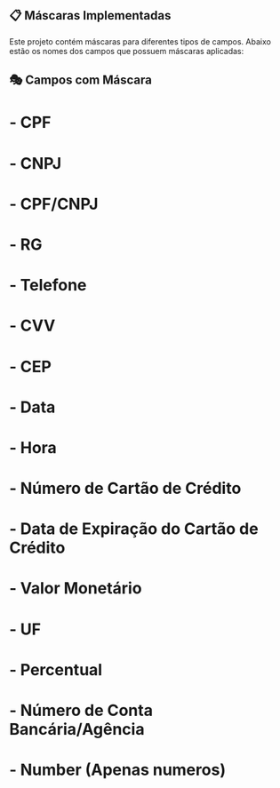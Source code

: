 ## 📋 Máscaras Implementadas
Este projeto contém máscaras para diferentes tipos de campos. Abaixo estão os nomes dos campos que possuem máscaras aplicadas:

## 🎭 Campos com Máscara
# - CPF
# - CNPJ
# - CPF/CNPJ
# - RG
# - Telefone
# - CVV
# - CEP
# - Data
# - Hora
# - Número de Cartão de Crédito
# - Data de Expiração do Cartão de Crédito
# - Valor Monetário
# - UF
# - Percentual
# - Número de Conta Bancária/Agência
# - Number (Apenas numeros)
